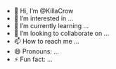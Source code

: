 - 👋 Hi, I’m @KillaCrow
- 👀 I’m interested in ...
- 🌱 I’m currently learning ...
- 💞️ I’m looking to collaborate on ...
- 📫 How to reach me ...
- 😄 Pronouns: ...
- ⚡ Fun fact: ...

<!---
KillaCrow/KillaCrow is a ✨ special ✨ repository because its `README.md` (this file) appears on your GitHub profile.
You can click the Preview link to take a look at your changes.
--->
